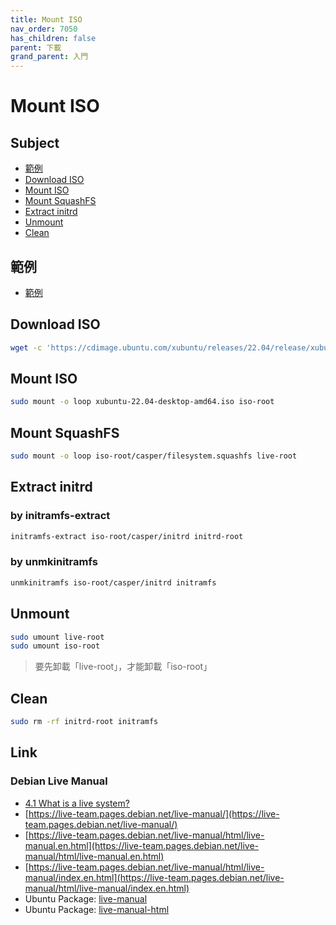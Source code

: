 ```yaml
---
title: Mount ISO
nav_order: 7050
has_children: false
parent: 下載
grand_parent: 入門
---
```



# Mount ISO


## Subject

* [範例](#範例)
* [Download ISO](#download-iso)
* [Mount ISO](#mount-iso-1)
* [Mount SquashFS](#mount-squashfs)
* [Extract initrd](#extract-initrd)
* [Unmount](#unmount)
* [Clean](#clean)


## 範例

* [範例](https://github.com/samwhelp/note-about-ubuntu/tree/gh-pages/_demo/download/iso/22.04-flavours)


## Download ISO

``` sh
wget -c 'https://cdimage.ubuntu.com/xubuntu/releases/22.04/release/xubuntu-22.04-desktop-amd64.iso'
```

## Mount ISO

``` sh
sudo mount -o loop xubuntu-22.04-desktop-amd64.iso iso-root
```

## Mount SquashFS

``` sh
sudo mount -o loop iso-root/casper/filesystem.squashfs live-root
```

## Extract initrd

### by initramfs-extract

``` sh
initramfs-extract iso-root/casper/initrd initrd-root
```

### by unmkinitramfs

``` sh
unmkinitramfs iso-root/casper/initrd initramfs
```

## Unmount

``` sh
sudo umount live-root
sudo umount iso-root
```

> 要先卸載「live-root」，才能卸載「iso-root」


## Clean

``` sh
sudo rm -rf initrd-root initramfs
```


## Link

### Debian Live Manual 

* [4.1 What is a live system?](https://live-team.pages.debian.net/live-manual/html/live-manual.en.html#162)
* [https://live-team.pages.debian.net/live-manual/](https://live-team.pages.debian.net/live-manual/)
* [https://live-team.pages.debian.net/live-manual/html/live-manual.en.html](https://live-team.pages.debian.net/live-manual/html/live-manual.en.html)
* [https://live-team.pages.debian.net/live-manual/html/live-manual/index.en.html](https://live-team.pages.debian.net/live-manual/html/live-manual/index.en.html)
* Ubuntu Package: [live-manual](https://packages.ubuntu.com/jammy/live-manual)
* Ubuntu Package: [live-manual-html](https://packages.ubuntu.com/jammy/live-manual-html)
